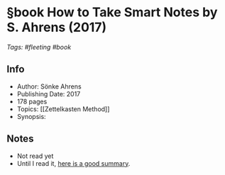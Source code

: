 # §book How to Take Smart Notes by S. Ahrens (2017)

_Tags: #fleeting #book_

## Info

- Author: Sönke Ahrens
- Publishing Date: 2017
- 178 pages
- Topics: [[Zettelkasten Method]]
- Synopsis: 

## Notes

- Not read yet
- Until I read it, [here is a good summary](https://durmonski.com/book-summaries/how-to-take-smart-notes/).

[//begin]: # "Autogenerated link references for markdown compatibility"
[zettelkasten-method]: ../1-fleeting/zettelkasten-method "Zettelkasten Method"
[//end]: # "Autogenerated link references"
